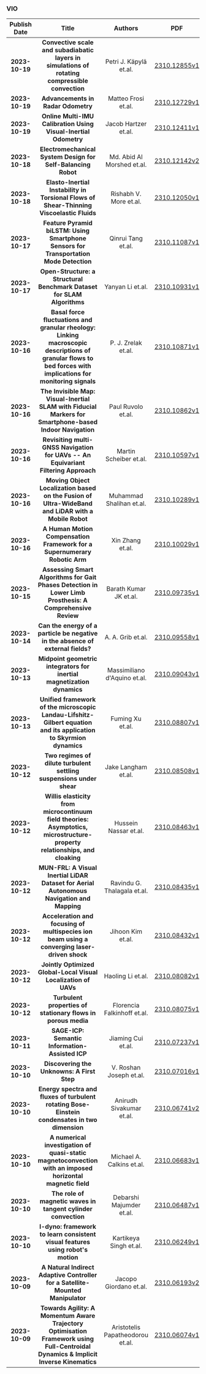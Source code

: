 
### VIO
|Publish Date|Title|Authors|PDF|Code|
| :---: | :---: | :---: | :---: | :---: |
|**2023-10-19**|**Convective scale and subadiabatic layers in simulations of rotating compressible convection**|Petri J. Käpylä et.al.|[2310.12855v1](http://arxiv.org/abs/2310.12855v1)|null|
|**2023-10-19**|**Advancements in Radar Odometry**|Matteo Frosi et.al.|[2310.12729v1](http://arxiv.org/abs/2310.12729v1)|null|
|**2023-10-19**|**Online Multi-IMU Calibration Using Visual-Inertial Odometry**|Jacob Hartzer et.al.|[2310.12411v1](http://arxiv.org/abs/2310.12411v1)|null|
|**2023-10-18**|**Electromechanical System Design for Self-Balancing Robot**|Md. Abid Al Morshed et.al.|[2310.12142v2](http://arxiv.org/abs/2310.12142v2)|null|
|**2023-10-18**|**Elasto-Inertial Instability in Torsional Flows of Shear-Thinning Viscoelastic Fluids**|Rishabh V. More et.al.|[2310.12050v1](http://arxiv.org/abs/2310.12050v1)|null|
|**2023-10-17**|**Feature Pyramid biLSTM: Using Smartphone Sensors for Transportation Mode Detection**|Qinrui Tang et.al.|[2310.11087v1](http://arxiv.org/abs/2310.11087v1)|null|
|**2023-10-17**|**Open-Structure: a Structural Benchmark Dataset for SLAM Algorithms**|Yanyan Li et.al.|[2310.10931v1](http://arxiv.org/abs/2310.10931v1)|[link](https://github.com/yanyan-li/open-structure)|
|**2023-10-16**|**Basal force fluctuations and granular rheology: Linking macroscopic descriptions of granular flows to bed forces with implications for monitoring signals**|P. J. Zrelak et.al.|[2310.10871v1](http://arxiv.org/abs/2310.10871v1)|null|
|**2023-10-16**|**The Invisible Map: Visual-Inertial SLAM with Fiducial Markers for Smartphone-based Indoor Navigation**|Paul Ruvolo et.al.|[2310.10862v1](http://arxiv.org/abs/2310.10862v1)|null|
|**2023-10-16**|**Revisiting multi-GNSS Navigation for UAVs -- An Equivariant Filtering Approach**|Martin Scheiber et.al.|[2310.10597v1](http://arxiv.org/abs/2310.10597v1)|null|
|**2023-10-16**|**Moving Object Localization based on the Fusion of Ultra-WideBand and LiDAR with a Mobile Robot**|Muhammad Shalihan et.al.|[2310.10289v1](http://arxiv.org/abs/2310.10289v1)|null|
|**2023-10-16**|**A Human Motion Compensation Framework for a Supernumerary Robotic Arm**|Xin Zhang et.al.|[2310.10029v1](http://arxiv.org/abs/2310.10029v1)|null|
|**2023-10-15**|**Assessing Smart Algorithms for Gait Phases Detection in Lower Limb Prosthesis: A Comprehensive Review**|Barath Kumar JK et.al.|[2310.09735v1](http://arxiv.org/abs/2310.09735v1)|null|
|**2023-10-14**|**Can the energy of a particle be negative in the absence of external fields?**|A. A. Grib et.al.|[2310.09558v1](http://arxiv.org/abs/2310.09558v1)|null|
|**2023-10-13**|**Midpoint geometric integrators for inertial magnetization dynamics**|Massimiliano d'Aquino et.al.|[2310.09043v1](http://arxiv.org/abs/2310.09043v1)|null|
|**2023-10-13**|**Unified framework of the microscopic Landau-Lifshitz-Gilbert equation and its application to Skyrmion dynamics**|Fuming Xu et.al.|[2310.08807v1](http://arxiv.org/abs/2310.08807v1)|null|
|**2023-10-12**|**Two regimes of dilute turbulent settling suspensions under shear**|Jake Langham et.al.|[2310.08508v1](http://arxiv.org/abs/2310.08508v1)|null|
|**2023-10-12**|**Willis elasticity from microcontinuum field theories: Asymptotics, microstructure-property relationships, and cloaking**|Hussein Nassar et.al.|[2310.08463v1](http://arxiv.org/abs/2310.08463v1)|[link](https://github.com/nassarh/trussx)|
|**2023-10-12**|**MUN-FRL: A Visual Inertial LiDAR Dataset for Aerial Autonomous Navigation and Mapping**|Ravindu G. Thalagala et.al.|[2310.08435v1](http://arxiv.org/abs/2310.08435v1)|null|
|**2023-10-12**|**Acceleration and focusing of multispecies ion beam using a converging laser-driven shock**|Jihoon Kim et.al.|[2310.08432v1](http://arxiv.org/abs/2310.08432v1)|null|
|**2023-10-12**|**Jointly Optimized Global-Local Visual Localization of UAVs**|Haoling Li et.al.|[2310.08082v1](http://arxiv.org/abs/2310.08082v1)|null|
|**2023-10-12**|**Turbulent properties of stationary flows in porous media**|Florencia Falkinhoff et.al.|[2310.08075v1](http://arxiv.org/abs/2310.08075v1)|null|
|**2023-10-11**|**SAGE-ICP: Semantic Information-Assisted ICP**|Jiaming Cui et.al.|[2310.07237v1](http://arxiv.org/abs/2310.07237v1)|null|
|**2023-10-10**|**Discovering the Unknowns: A First Step**|V. Roshan Joseph et.al.|[2310.07016v1](http://arxiv.org/abs/2310.07016v1)|null|
|**2023-10-10**|**Energy spectra and fluxes of turbulent rotating Bose-Einstein condensates in two dimension**|Anirudh Sivakumar et.al.|[2310.06741v2](http://arxiv.org/abs/2310.06741v2)|null|
|**2023-10-10**|**A numerical investigation of quasi-static magnetoconvection with an imposed horizontal magnetic field**|Michael A. Calkins et.al.|[2310.06683v1](http://arxiv.org/abs/2310.06683v1)|null|
|**2023-10-10**|**The role of magnetic waves in tangent cylinder convection**|Debarshi Majumder et.al.|[2310.06487v1](http://arxiv.org/abs/2310.06487v1)|null|
|**2023-10-10**|**l-dyno: framework to learn consistent visual features using robot's motion**|Kartikeya Singh et.al.|[2310.06249v1](http://arxiv.org/abs/2310.06249v1)|null|
|**2023-10-09**|**A Natural Indirect Adaptive Controller for a Satellite-Mounted Manipulator**|Jacopo Giordano et.al.|[2310.06193v2](http://arxiv.org/abs/2310.06193v2)|null|
|**2023-10-09**|**Towards Agility: A Momentum Aware Trajectory Optimisation Framework using Full-Centroidal Dynamics & Implicit Inverse Kinematics**|Aristotelis Papatheodorou et.al.|[2310.06074v1](http://arxiv.org/abs/2310.06074v1)|null|
